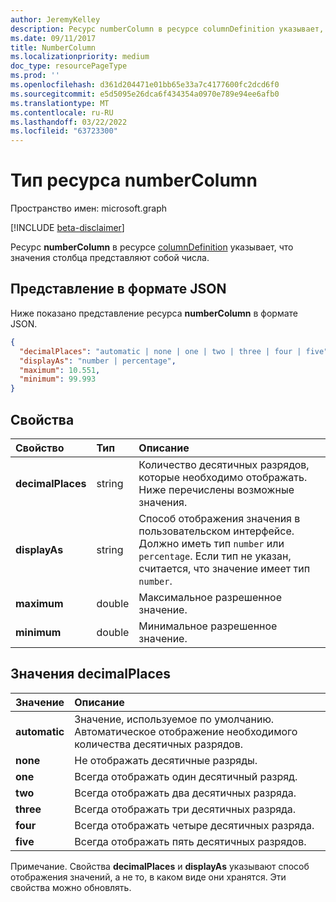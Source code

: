 ```yaml
---
author: JeremyKelley
description: Ресурс numberColumn в ресурсе columnDefinition указывает, что значения столбца представляют собой числа.
ms.date: 09/11/2017
title: NumberColumn
ms.localizationpriority: medium
doc_type: resourcePageType
ms.prod: ''
ms.openlocfilehash: d361d204471e01bb65e33a7c4177600fc2dcd6f0
ms.sourcegitcommit: e5d5095e26dca6f434354a0970e789e94ee6afb0
ms.translationtype: MT
ms.contentlocale: ru-RU
ms.lasthandoff: 03/22/2022
ms.locfileid: "63723300"
---
```

# <a name="numbercolumn-resource-type"></a>Тип ресурса numberColumn

Пространство имен: microsoft.graph

[!INCLUDE [beta-disclaimer](../../includes/beta-disclaimer.md)]

Ресурс **numberColumn** в ресурсе [columnDefinition](columndefinition.md) указывает, что значения столбца представляют собой числа.

## <a name="json-representation"></a>Представление в формате JSON

Ниже показано представление ресурса **numberColumn** в формате JSON.

<!-- { "blockType": "resource", "@odata.type": "microsoft.graph.numberColumn" } -->

```json
{
  "decimalPlaces": "automatic | none | one | two | three | four | five",
  "displayAs": "number | percentage",
  "maximum": 10.551,
  "minimum": 99.993
}
```

## <a name="properties"></a>Свойства

| Свойство          | Тип   | Описание                                                                                                                |
| :---------------- | :----- | :------------------------------------------------------------------------------------------------------------------------- |
| **decimalPlaces** | string | Количество десятичных разрядов, которые необходимо отображать. Ниже перечислены возможные значения.                                   |
| **displayAs**     | string | Способ отображения значения в пользовательском интерфейсе. Должно иметь тип `number` или `percentage`. Если тип не указан, считается, что значение имеет тип `number`. |
| **maximum**       | double | Максимальное разрешенное значение.                                                                                               |
| **minimum**       | double | Минимальное разрешенное значение.                                                                                               |

## <a name="decimalplaces-values"></a>Значения decimalPlaces

| Значение         | Описание                                              |
| :------------ | :------------------------------------------------------- |
| **automatic** | Значение, используемое по умолчанию. Автоматическое отображение необходимого количества десятичных разрядов. |
| **none**      | Не отображать десятичные разряды.                       |
| **one**       | Всегда отображать один десятичный разряд.                        |
| **two**       | Всегда отображать два десятичных разряда.                       |
| **three**     | Всегда отображать три десятичных разряда.                     |
| **four**      | Всегда отображать четыре десятичных разряда.                      |
| **five**      | Всегда отображать пять десятичных разрядов.                      |

Примечание. Свойства **decimalPlaces** и **displayAs** указывают способ отображения значений, а не то, в каком виде они хранятся.
Эти свойства можно обновлять.

<!--
{
  "type": "#page.annotation",
  "description": "",
  "keywords": "",
  "section": "documentation",
  "tocPath": "Resources/NumberColumn",
  "suppressions": []
}
-->
